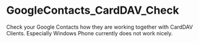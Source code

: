 GoogleContacts_CardDAV_Check
============================

Check your Google Contacts how they are working together with CardDAV Clients. Especially Windows Phone currently does not work nicely.
